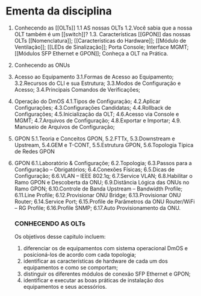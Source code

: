 # Ementa da disciplina 
1. Conhecendo as [[OLTs]]
	1.1 AS nossas OLTs 
	1.2.Você sabia que a nossa OLT também é um [[switch]]?
	1.3. Características [[GPON]] das nossas OLTs
		 [[Nomenclatura]];
		 [[Características do Hardware]];
		 [[Módulo de Ventilação]];
		 [[LEDs de Sinalização]];
		 Porta Console;
		 Interface MGMT;
		 [[Módulos SFP Ethernet e  GPON]];
		 Conheça a OLT na Prática.
2. Conhecendo as ONUs
3. Acesso ao Equipamento 
	3.1.Formas de Acesso ao Equipamento; 
	3.2.Recursos do CLI e sua Estrutura; 
	3.3.Modos de Configuração e Acesso;
	3.4.Principais Comandos de Verificações;
4. Operação do DmOS 
	4.1.Tipos de Configuração;
	4.2.Aplicar Configurações;
	4.3.Configurações Candidatas;
	4.4.Rollback de Configurações;
	4.5.Inicialização da OLT; 
	4.6.Acesso via Console e MGMT;
	4.7.Arquivos de Configuração; 
	4.8.Exportar e Importar;
	4.9. Manuseio de Arquivos de Configuração;
5. GPON
	5.1.Teoria e Conceitos GPON, 
	5.2.FTTx, 
	5.3.Downstream e Upstream, 
	5.4.GEM e T-CONT,
	5.5.Estrutura GPON,
	5.6.Topologia Típica de Redes GPON
6. GPON 
	6.1.Laboratório & Configuraçõe;
	6.2.Topologia;
	6.3.Passos para a Configuração – Obrigatórios;
	6.4.Conexões Físicas; 
	6.5.Dicas de Configuração;
	6.6.VLAN – IEEE 802.1q;
	6.7.Service VLAN;
	6.8.Habilitar o Ramo GPON e Descoberta da ONU;
	6.9.Distância Lógica das ONUs no Ramo GPON;
	6.10.Controle de Banda Upstream – Bandwidth Profile;
	6.11.Line Profile;
	6.12.Provisionar ONU Bridge; 
	6.13.Provisionar ONU Router;
	6.14.Service Port;
	6.15.Profile de Parâmetros da ONU Router/WiFi – RG Profile;
	6.16.Profile SNMP;
	6.17.Auto Provisionamento da ONU.
	
	### CONHECENDO AS OLTs 
	Os objetivos desse capitulo incluem: 
	1. diferenciar os de equipamentos com sistema operacional DmOS e posicioná-los de acordo com cada topologia; 
	2. identificar as características de hardware de cada um dos equipamentos e como se comportam; 
	3. distinguir os diferentes módulos de conexão SFP Ethernet e GPON;
	4. identificar e executar as boas práticas de instalação dos equipamentos e seus acessórios. 




	
	
	
	
	